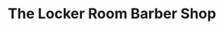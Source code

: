 ---
title: "The Locker Room Barber Shop"
url: /cleveland-heights/the-locker-room-barber-shop/
shop: Friseur
---
